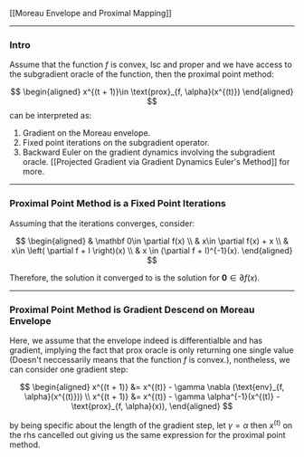[[Moreau Envelope and Proximal Mapping]]


---
### **Intro**

Assume that the function $f$ is convex, lsc and proper and we have access to the subgradient oracle of the function, then the proximal point method: 

$$
\begin{aligned}
    x^{(t + 1)}\in \text{prox}_{f, \alpha}(x^{(t)})
\end{aligned}
$$
can be interpreted as: 
1. Gradient on the Moreau envelope. 
2. Fixed point iterations on the subgradient operator.
3. Backward Euler on the gradient dynamics involving the subgradient oracle. [[Projected Gradient via Gradient Dynamics Euler's Method]] for more. 

---
### **Proximal Point Method is a Fixed Point Iterations**

Assuming that the iterations converges, consider: 

$$
\begin{aligned}
    & \mathbf 0\in \partial f(x)
    \\
    & x\in \partial f(x) + x
    \\
    & x\in \left(
        \partial f + I
    \right)(x)
    \\
    & 
    x \in (\partial f + I)^{-1}(x). 
\end{aligned}
$$

Therefore, the solution it converged to is the solution for $\mathbf 0 \in \partial f(x)$. 


---
### **Proximal Point Method is Gradient Descend on Moreau Envelope**

Here, we assume that the envelope indeed is differentialble and has gradient, implying the fact that $\text{prox}$ oracle is only returning one single value (Doesn't neccessarily means that the function $f$ is convex.), nontheless, we can consider one gradient step: 

$$
\begin{aligned}
    x^{(t + 1)} &= x^{(t)} - \gamma \nabla (\text{env}_{f, \alpha}(x^{(t)}))
    \\
    x^{(t + 1)} &= x^{(t)} - \gamma \alpha^{-1}(x^{(t)} - \text{prox}_{f, \alpha}(x)), 
\end{aligned}
$$

by being specific about the length of the gradient step, let $\gamma = \alpha$ then $x^{(t)}$ on the rhs cancelled out giving us the same expression for the proximal point method. 

